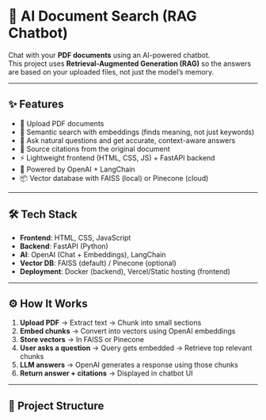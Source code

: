 # 📄 AI Document Search (RAG Chatbot)

Chat with your **PDF documents** using an AI-powered chatbot.  
This project uses **Retrieval-Augmented Generation (RAG)** so the answers are based on your uploaded files, not just the model’s memory.  

---

## ✨ Features
- 📂 Upload PDF documents  
- 🔎 Semantic search with embeddings (finds meaning, not just keywords)  
- 💬 Ask natural questions and get accurate, context-aware answers  
- 📑 Source citations from the original document  
- ⚡ Lightweight frontend (HTML, CSS, JS) + FastAPI backend  
- 🧠 Powered by OpenAI + LangChain  
- 📦 Vector database with FAISS (local) or Pinecone (cloud)  

---

## 🛠️ Tech Stack
- **Frontend**: HTML, CSS, JavaScript  
- **Backend**: FastAPI (Python)  
- **AI**: OpenAI (Chat + Embeddings), LangChain  
- **Vector DB**: FAISS (default) / Pinecone (optional)  
- **Deployment**: Docker (backend), Vercel/Static hosting (frontend)  

---

## ⚙️ How It Works
1. **Upload PDF** → Extract text → Chunk into small sections  
2. **Embed chunks** → Convert into vectors using OpenAI embeddings  
3. **Store vectors** → In FAISS or Pinecone  
4. **User asks a question** → Query gets embedded → Retrieve top relevant chunks  
5. **LLM answers** → OpenAI generates a response using those chunks  
6. **Return answer + citations** → Displayed in chatbot UI  

---

## 📂 Project Structure
